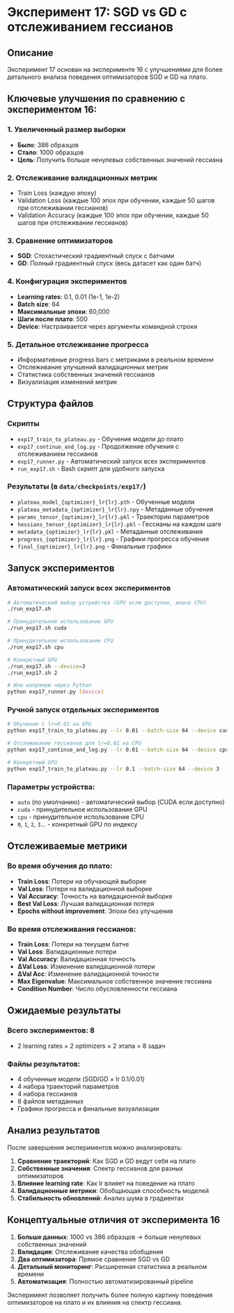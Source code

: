 # Эксперимент 17: SGD vs GD с отслеживанием гессианов

## Описание
Эксперимент 17 основан на эксперименте 16 с улучшениями для более детального анализа поведения оптимизаторов SGD и GD на плато.

## Ключевые улучшения по сравнению с экспериментом 16:

### 1. Увеличенный размер выборки
- **Было**: 386 образцов
- **Стало**: 1000 образцов
- **Цель**: Получить больше ненулевых собственных значений гессиана

### 2. Отслеживание валидационных метрик
- Train Loss (каждую эпоху)
- Validation Loss (каждые 100 эпох при обучении, каждые 50 шагов при отслеживании гессианов)
- Validation Accuracy (каждые 100 эпох при обучении, каждые 50 шагов при отслеживании гессианов)

### 3. Сравнение оптимизаторов
- **SGD**: Стохастический градиентный спуск с батчами
- **GD**: Полный градиентный спуск (весь датасет как один батч)

### 4. Конфигурация экспериментов
- **Learning rates**: 0.1, 0.01 (1e-1, 1e-2)
- **Batch size**: 64
- **Максимальные эпохи**: 60,000
- **Шаги после плато**: 500
- **Device**: Настраивается через аргументы командной строки

### 5. Детальное отслеживание прогресса
- Информативные progress bars с метриками в реальном времени
- Отслеживание улучшений валидационных метрик
- Статистика собственных значений гессианов
- Визуализация изменений метрик

## Структура файлов

### Скрипты
- `exp17_train_to_plateau.py` - Обучение модели до плато
- `exp17_continue_and_log.py` - Продолжение обучения с отслеживанием гессианов
- `exp17_runner.py` - Автоматический запуск всех экспериментов
- `run_exp17.sh` - Bash скрипт для удобного запуска

### Результаты (в `data/checkpoints/exp17/`)
- `plateau_model_{optimizer}_lr{lr}.pth` - Обученные модели
- `plateau_metadata_{optimizer}_lr{lr}.npy` - Метаданные обучения
- `params_tensor_{optimizer}_lr{lr}.pkl` - Траектории параметров
- `hessians_tensor_{optimizer}_lr{lr}.pkl` - Гессианы на каждом шаге
- `metadata_{optimizer}_lr{lr}.pkl` - Метаданные отслеживания
- `progress_{optimizer}_lr{lr}.png` - Графики прогресса обучения
- `final_{optimizer}_lr{lr}.png` - Финальные графики

## Запуск экспериментов

### Автоматический запуск всех экспериментов
```bash
# Автоматический выбор устройства (GPU если доступно, иначе CPU)
./run_exp17.sh

# Принудительное использование GPU
./run_exp17.sh cuda

# Принудительное использование CPU
./run_exp17.sh cpu

# Конкретный GPU
./run_exp17.sh --device=3
./run_exp17.sh 2

# Или напрямую через Python
python exp17_runner.py [device]
```

### Ручной запуск отдельных экспериментов
```bash
# Обучение с lr=0.01 на GPU
python exp17_train_to_plateau.py --lr 0.01 --batch-size 64 --device cuda

# Отслеживание гессианов для lr=0.01 на CPU
python exp17_continue_and_log.py --lr 0.01 --batch-size 64 --device cpu

# Конкретный GPU
python exp17_train_to_plateau.py --lr 0.1 --batch-size 64 --device 3
```

### Параметры устройства:
- `auto` (по умолчанию) - автоматический выбор (CUDA если доступно)
- `cuda` - принудительное использование GPU
- `cpu` - принудительное использование CPU
- `0`, `1`, `2`, `3`... - конкретный GPU по индексу

## Отслеживаемые метрики

### Во время обучения до плато:
- **Train Loss**: Потери на обучающей выборке
- **Val Loss**: Потери на валидационной выборке
- **Val Accuracy**: Точность на валидационной выборке
- **Best Val Loss**: Лучшая валидационная потеря
- **Epochs without improvement**: Эпохи без улучшения

### Во время отслеживания гессианов:
- **Train Loss**: Потери на текущем батче
- **Val Loss**: Валидационные потери
- **Val Accuracy**: Валидационная точность
- **ΔVal Loss**: Изменение валидационной потери
- **ΔVal Acc**: Изменение валидационной точности
- **Max Eigenvalue**: Максимальное собственное значение гессиана
- **Condition Number**: Число обусловленности гессиана

## Ожидаемые результаты

### Всего экспериментов: 8
- 2 learning rates × 2 optimizers × 2 этапа = 8 задач

### Файлы результатов:
- 4 обученные модели (SGD/GD × lr 0.1/0.01)
- 4 набора траекторий параметров
- 4 набора гессианов
- 8 файлов метаданных
- Графики прогресса и финальные визуализации

## Анализ результатов

После завершения экспериментов можно анализировать:

1. **Сравнение траекторий**: Как SGD и GD ведут себя на плато
2. **Собственные значения**: Спектр гессианов для разных оптимизаторов
3. **Влияние learning rate**: Как lr влияет на поведение на плато
4. **Валидационные метрики**: Обобщающая способность моделей
5. **Стабильность обновлений**: Анализ шума в градиентах

## Концептуальные отличия от эксперимента 16

1. **Больше данных**: 1000 vs 386 образцов → больше ненулевых собственных значений
2. **Валидация**: Отслеживание качества обобщения
3. **Два оптимизатора**: Прямое сравнение SGD vs GD
4. **Детальный мониторинг**: Расширенная статистика в реальном времени
5. **Автоматизация**: Полностью автоматизированный pipeline

Эксперимент позволяет получить более полную картину поведения оптимизаторов на плато и их влияния на спектр гессиана.